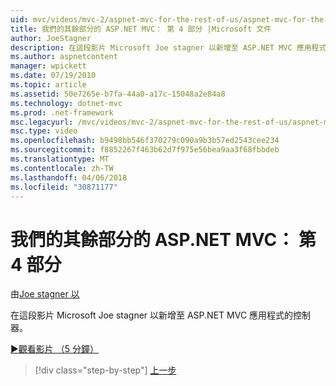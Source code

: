 ```yaml
---
uid: mvc/videos/mvc-2/aspnet-mvc-for-the-rest-of-us/aspnet-mvc-for-the-rest-of-us-part-4
title: 我們的其餘部分的 ASP.NET MVC： 第 4 部分 |Microsoft 文件
author: JoeStagner
description: 在這段影片 Microsoft Joe stagner 以新增至 ASP.NET MVC 應用程式的控制器。
ms.author: aspnetcontent
manager: wpickett
ms.date: 07/19/2010
ms.topic: article
ms.assetid: 50e7265e-b7fa-44a0-a17c-15048a2e84a8
ms.technology: dotnet-mvc
ms.prod: .net-framework
msc.legacyurl: /mvc/videos/mvc-2/aspnet-mvc-for-the-rest-of-us/aspnet-mvc-for-the-rest-of-us-part-4
msc.type: video
ms.openlocfilehash: b9498bb546f370279c090a9b3b57ed2543cee234
ms.sourcegitcommit: f8852267f463b62d7f975e56bea9aa3f68fbbdeb
ms.translationtype: MT
ms.contentlocale: zh-TW
ms.lasthandoff: 04/06/2018
ms.locfileid: "30871177"
---
```

<a name="aspnet-mvc-for-the-rest-of-us-part-4"></a>我們的其餘部分的 ASP.NET MVC： 第 4 部分
====================
由[Joe stagner 以](https://github.com/JoeStagner)

在這段影片 Microsoft Joe stagner 以新增至 ASP.NET MVC 應用程式的控制器。

[&#9654;觀看影片 （5 分鐘）](https://channel9.msdn.com/Blogs/ASP-NET-Site-Videos/aspnet-mvc-for-the-rest-of-us-part-4)

> [!div class="step-by-step"]
> [上一步](aspnet-mvc-for-the-rest-of-us-part-3.md)
